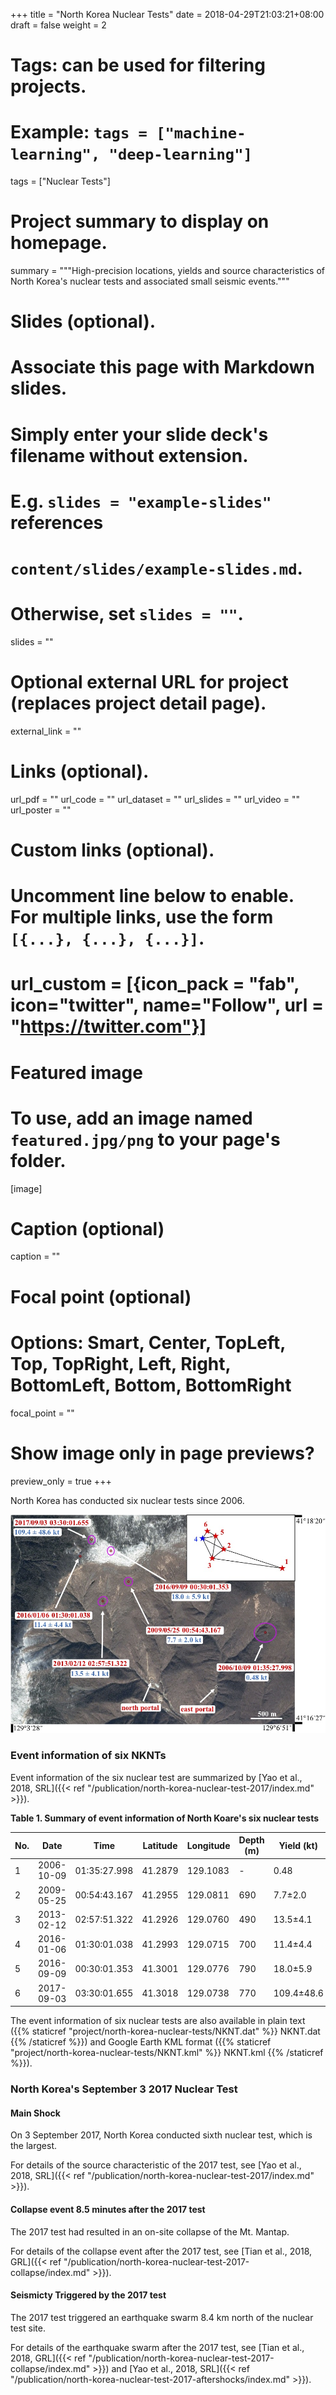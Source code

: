 +++
title = "North Korea Nuclear Tests"
date = 2018-04-29T21:03:21+08:00
draft = false
weight = 2

# Tags: can be used for filtering projects.
# Example: `tags = ["machine-learning", "deep-learning"]`
tags = ["Nuclear Tests"]

# Project summary to display on homepage.
summary = """High-precision locations, yields and source characteristics of
North Korea's nuclear tests and associated small seismic events."""

# Slides (optional).
#   Associate this page with Markdown slides.
#   Simply enter your slide deck's filename without extension.
#   E.g. `slides = "example-slides"` references
#   `content/slides/example-slides.md`.
#   Otherwise, set `slides = ""`.
slides = ""

# Optional external URL for project (replaces project detail page).
external_link = ""

# Links (optional).
url_pdf = ""
url_code = ""
url_dataset = ""
url_slides = ""
url_video = ""
url_poster = ""

# Custom links (optional).
#   Uncomment line below to enable. For multiple links, use the form `[{...}, {...}, {...}]`.
# url_custom = [{icon_pack = "fab", icon="twitter", name="Follow", url = "https://twitter.com"}]

# Featured image
# To use, add an image named `featured.jpg/png` to your page's folder.
[image]
  # Caption (optional)
  caption = ""

  # Focal point (optional)
  # Options: Smart, Center, TopLeft, Top, TopRight, Left, Right, BottomLeft, Bottom, BottomRight
  focal_point = ""

  # Show image only in page previews?
  preview_only = true
+++

North Korea has conducted six nuclear tests since 2006.

![](NKNT.jpg)

### Event information of six NKNTs

Event information of the six nuclear test are summarized by
[Yao et al., 2018, SRL]({{< ref "/publication/north-korea-nuclear-test-2017/index.md" >}}).

**Table 1. Summary of event information of North Koare's six nuclear tests**

No.| Date       | Time         | Latitude | Longitude | Depth (m) | Yield (kt)
---|------------|--------------|----------|-----------|-----------|-----------
1  | 2006-10-09	| 01:35:27.998 | 41.2879	| 129.1083  | -	        | 0.48
2  | 2009-05-25	| 00:54:43.167 | 41.2955	| 129.0811  | 690       | 7.7±2.0
3  | 2013-02-12	| 02:57:51.322 | 41.2926	| 129.0760  | 490       | 13.5±4.1
4  | 2016-01-06	| 01:30:01.038 | 41.2993	| 129.0715  | 700       | 11.4±4.4
5  | 2016-09-09	| 00:30:01.353 | 41.3001	| 129.0776  | 790       | 18.0±5.9
6  | 2017-09-03	| 03:30:01.655 | 41.3018	| 129.0738  | 770       | 109.4±48.6

The event information of six nuclear tests are also available in plain text
({{% staticref "project/north-korea-nuclear-tests/NKNT.dat" %}} NKNT.dat {{% /staticref %}})
and Google Earth KML format ({{% staticref "project/north-korea-nuclear-tests/NKNT.kml" %}} NKNT.kml {{% /staticref %}}).

### North Korea's September 3 2017 Nuclear Test

#### Main Shock

On 3 September 2017, North Korea conducted sixth nuclear test, which is the
largest.

For details of the source characteristic of the 2017 test,
see [Yao et al., 2018, SRL]({{< ref "/publication/north-korea-nuclear-test-2017/index.md" >}}).

#### Collapse event 8.5 minutes after the 2017 test

The 2017 test had resulted in an on-site collapse of the Mt. Mantap.

For details of the collapse event after the 2017 test,
see [Tian et al., 2018, GRL]({{< ref "/publication/north-korea-nuclear-test-2017-collapse/index.md" >}}).

#### Seismicty Triggered by the 2017 test

The 2017 test triggered an earthquake swarm 8.4 km north of the nuclear test site.

For details of the earthquake swarm after the 2017 test,
see [Tian et al., 2018, GRL]({{< ref "/publication/north-korea-nuclear-test-2017-collapse/index.md" >}})
and [Yao et al., 2018, SRL]({{< ref "/publication/north-korea-nuclear-test-2017-aftershocks/index.md" >}}).
